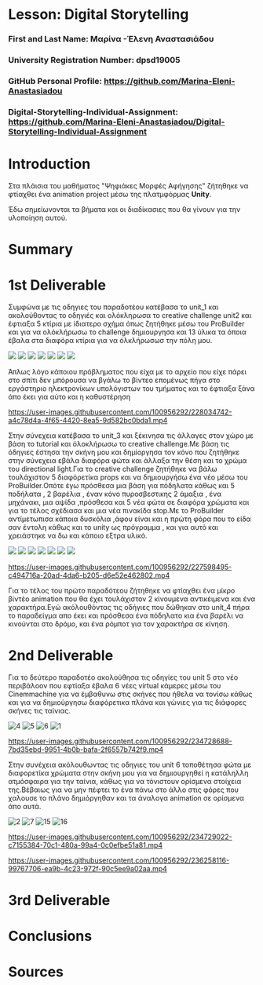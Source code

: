 # Lesson: Digital Storytelling

### First and Last Name: Μαρίνα -Έλενη Αναστασιάδου 
### University Registration Number: dpsd19005
### GitHub Personal Profile: https://github.com/Marina-Eleni-Anastasiadou
### Digital-Storytelling-Individual-Assignment: https://github.com/Marina-Eleni-Anastasiadou/Digital-Storytelling-Individual-Assignment

# Introduction
Στα πλάισια του μαθήματος "Ψηφιάκες Μορφές Αφήγησης" ζήτηθηκε να φτίαχθει ένα animation project μέσω της πλατμφόρμας **Unity**.
<p>Έδω σημείωνονται τα βήματα και οι διαδίκασιες που θα γίνουν για την υλοποίηση αυτού.</p>


# Summary


# 1st Deliverable
<p>Συμφώνα με τις οδηγιες του παραδοτέου κατέβασα  το unit_1 και ακολούθοντας το οδηγιές και ολόκληρωσα το creative challenge unit2 και έφτιαξα 5 κτίρια με ίδιατερο σχήμα όπως ζητήθηκε μέσω του ProBuilder και για να ολόκλήρωσω το challenge δημιουργησα και 13 ύλικα  τα όποια έβαλα στα διαφόρα κτίρια για να όλκλήρωσωσ την πόλη μου.</p>

![](https://github.com/Marina-Eleni-Anastasiadou/Digital-Storytelling-Individual-Assignment/blob/main/my_report/NEO_1.png)
![](https://github.com/Marina-Eleni-Anastasiadou/Digital-Storytelling-Individual-Assignment/blob/main/my_report/NEO_2.png)
![](https://github.com/Marina-Eleni-Anastasiadou/Digital-Storytelling-Individual-Assignment/blob/main/my_report/NEO_3.png)
![](https://github.com/Marina-Eleni-Anastasiadou/Digital-Storytelling-Individual-Assignment/blob/main/my_report/NEO_4.png)
![](https://github.com/Marina-Eleni-Anastasiadou/Digital-Storytelling-Individual-Assignment/blob/main/my_report/NEO_5.png)
![](https://github.com/Marina-Eleni-Anastasiadou/Digital-Storytelling-Individual-Assignment/blob/main/my_report/NEO_6.png)
![](https://github.com/Marina-Eleni-Anastasiadou/Digital-Storytelling-Individual-Assignment/blob/main/my_report/NEO_7.png)


<p>Άπλως λόγο κάποιου πρόβληματος που είχα με το αρχείο που είχε πάρει στο σπίτι δεν μπόρουσα να βγάλω το βίντεο επομένως πήγα στο εργάστηριο ηλεκτρονίκων υπολόγιστων του τμήματος  και το έφτιαξα ξάνα άπο έκει για αύτο και η καθυστέρηση</p>


https://user-images.githubusercontent.com/100956292/228034742-a4c78d4a-4f65-4420-8ea5-9d582bc0bda1.mp4





<p>Στην σύνεχεια κατέβασα το unit_3 και ξέκινησα τις άλλαγες στον χώρο με βάση το tutorial και όλοκλήρωσω το creative challenge.Με βάση τις όδηγιες έστησα την σκήνη μου και δημίοργησα τον κόνο που ζητήθηκε στην σύνεχεια εβάλα διαφόρα φώτα και άλλαξα την θέση και το χρώμα του directional light.Για το creative challenge ζητήθηκε να  βάλω τουλάχιστον 5 διαφόρετίκα props και να δημιουργήσω ένα νέο μέσω του ProBuilder.Οπότε έγω πρόσθεσα μια βάση για πόδηλατα κάθως και 5 ποδήλατα , 2 βαρέλια , έναν κόνο πυροσβεστικης 2 άμαξια , ένα μηχάνακι, μια αψίδα ,πρόσθεσα και 5 νέα φώτα σε διαφόρα χρώματα  και για το τέλος σχέδιασα και μια νέα πινακίδα stop.Με το ProBuilder αντίμετωπισα κάποια δυσκόλια ,άφου είναι και η πρώτη φόρα που το είδα σαν έντολη κάθως και το unity ως πρόγραμμα , και για αυτό και χρειάστηκε να δω και κάποιο εξτρα υλικό.</p>

![](https://github.com/Marina-Eleni-Anastasiadou/Digital-Storytelling-Individual-Assignment/blob/main/my_report/FOTO_KONOY.png)
![](https://github.com/Marina-Eleni-Anastasiadou/Digital-Storytelling-Individual-Assignment/blob/main/my_report/NEA%20SKINI.png)
![](https://github.com/Marina-Eleni-Anastasiadou/Digital-Storytelling-Individual-Assignment/blob/main/my_report/NEA%20SKINI2.png)
![](https://github.com/Marina-Eleni-Anastasiadou/Digital-Storytelling-Individual-Assignment/blob/main/my_report/NEA%20SKINI3.png)
![](https://github.com/Marina-Eleni-Anastasiadou/Digital-Storytelling-Individual-Assignment/blob/main/my_report/NEA%20SKINI4.png)
![](https://github.com/Marina-Eleni-Anastasiadou/Digital-Storytelling-Individual-Assignment/blob/main/my_report/NEA%20SKINI5.png)
![](https://github.com/Marina-Eleni-Anastasiadou/Digital-Storytelling-Individual-Assignment/blob/main/my_report/STOP.png)


https://user-images.githubusercontent.com/100956292/227598495-c494716a-20ad-4da6-b205-d6e52e462802.mp4


<p>Για το τέλος του πρώτο παραδότεου ζήτηθηκε να φτίαχθει ένα μίκρο βίντέο animation που θα έχει τουλάχιστον 2 κίνουμενα αντικέιμενα  και ένα χαρακτήρα.Εγώ ακόλουθόντας τις οδήγιες που δώθηκαν στο unit_4 πήρα το παραδείγμα απο έκει και πρόσθεσα ένα πόδηλατο κια ένα βαρέλι να κινούνται στο δρόμο, και ένα ρόμποτ για τον χαρακτήρα σε κίνηση.
</p>



# 2nd Deliverable

<p>Για το δεύτερο παραδοτέο ακολούθησα τις οδηγίες του unit 5 στο νέο περιβάλοον που εφτίαξα έβαλα 6 νέες virtual  κάμερες μέσω του Cinemmachine για να έμβαθυνω στις σκήνες που ήθελα να τονίσω κάθως  και για να δημιούργησω διαφόρετικα πλάνα και γώνιες για τις διάφορες σκήνες τις ταίνιας.
</p>

![4](https://user-images.githubusercontent.com/100956292/236253407-6c0463c3-a278-4e3f-816a-8487e25a8d2a.png)
![5](https://user-images.githubusercontent.com/100956292/236253425-50127020-9f71-4295-970f-4bb68953d10e.png)
![6](https://user-images.githubusercontent.com/100956292/236253439-b3e47b15-5043-4152-9425-25c89c3cb25f.png)
![1](https://user-images.githubusercontent.com/100956292/236254648-f3411c67-9ee1-4d28-a6ca-ad1408eee981.png)


https://user-images.githubusercontent.com/100956292/234728688-7bd35ebd-9951-4b0b-bafa-2f6557b742f9.mp4

<p>Στην συνέχεια ακόλουθωντας τις οδηγιες του unit 6 τοποθέτησα φώτα με διαφορετίκα χρώματα στην σκήνη μου για να δημιουργηθεί η κατάληλλη ατμόσφαιρα για την ταίνια, κάθως για να τόνιστουν ορίσμενα στοίχεια της.Βέβαιως για να μην πέφτει το ένα πάνω στο άλλο στις φόρες που χαλουσε το πλάνο δημιόργηθαν και τα άναλογα animation σε ορίσμενα άπο αυτά.</p>

![2](https://user-images.githubusercontent.com/100956292/236255202-f78fcc06-550e-40b7-8b04-1c28ec85e2a3.png)
![7](https://user-images.githubusercontent.com/100956292/236256804-089d2fae-7714-40bc-868d-4f3556cb7222.png)
![15](https://user-images.githubusercontent.com/100956292/236257811-ab88a761-e298-4c73-9f35-5b7c1d5033cc.png)
![16](https://user-images.githubusercontent.com/100956292/236257826-faa02cda-fa84-4d29-a875-3671df953b5d.png)





https://user-images.githubusercontent.com/100956292/234729022-c7155384-70c1-480a-99a4-0c0efbe51a81.mp4


<p></p>







https://user-images.githubusercontent.com/100956292/236258116-99767706-ea9b-4c23-972f-90c5ee9a02aa.mp4





# 3rd Deliverable 


# Conclusions


# Sources
